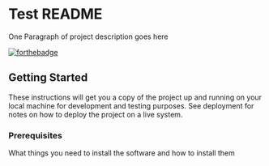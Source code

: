 # Test README

One Paragraph of project description goes here

[![forthebadge](https://forthebadge.com/images/badges/built-by-neckbeards.svg)](https://forthebadge.com)

## Getting Started

These instructions will get you a copy of the project up and running on your local machine for development and testing purposes. See deployment for notes on how to deploy the project on a live system.

### Prerequisites

What things you need to install the software and how to install them
